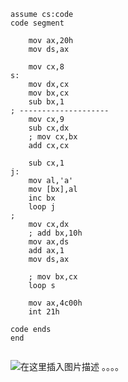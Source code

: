 ```
assume cs:code
code segment
    
    mov ax,20h
    mov ds,ax

    mov cx,8
s:
    mov dx,cx
    mov bx,cx
    sub bx,1
; --------------------
    mov cx,9
    sub cx,dx
    ; mov cx,bx
    add cx,cx
    
    sub cx,1
j:
    mov al,'a'
    mov [bx],al
    inc bx
    loop j
;
    mov cx,dx
    ; add bx,10h
    mov ax,ds
    add ax,1
    mov ds,ax

    ; mov bx,cx
    loop s

    mov ax,4c00h
    int 21h

code ends
end


```
![在这里插入图片描述](https://img-blog.csdnimg.cn/20190409204126551.png?x-oss-process=image/watermark,type_ZmFuZ3poZW5naGVpdGk,shadow_10,text_aHR0cHM6Ly9ibG9nLmNzZG4ubmV0L3N1X2NpY2FkYQ==,size_16,color_FFFFFF,t_70)
。。。。
